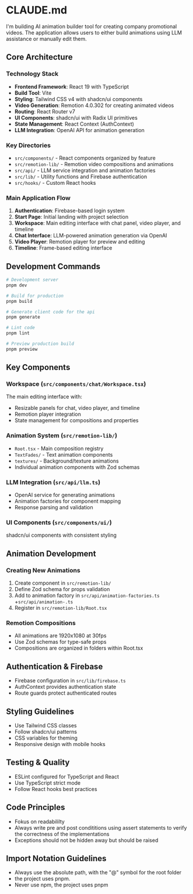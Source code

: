 # CLAUDE.md

I'm building AI animation builder tool for creating company promotional videos. The application allows users to either build animations using LLM assistance or manually edit them. 

## Core Architecture

### Technology Stack
- **Frontend Framework**: React 19 with TypeScript
- **Build Tool**: Vite
- **Styling**: Tailwind CSS v4 with shadcn/ui components
- **Video Generation**: Remotion 4.0.302 for creating animated videos
- **Routing**: React Router v7
- **UI Components**: shadcn/ui with Radix UI primitives
- **State Management**: React Context (AuthContext)
- **LLM Integration**: OpenAI API for animation generation

### Key Directories
- `src/components/` - React components organized by feature
- `src/remotion-lib/` - Remotion video compositions and animations
- `src/api/` - LLM service integration and animation factories
- `src/lib/` - Utility functions and Firebase authentication
- `src/hooks/` - Custom React hooks

### Main Application Flow
1. **Authentication**: Firebase-based login system
2. **Start Page**: Initial landing with project selection
3. **Workspace**: Main editing interface with chat panel, video player, and timeline
4. **Chat Interface**: LLM-powered animation generation via OpenAI
5. **Video Player**: Remotion player for preview and editing
6. **Timeline**: Frame-based editing interface

## Development Commands

```bash
# Development server
pnpm dev

# Build for production
pnpm build

# Generate client code for the api 
pnpm generate 

# Lint code
pnpm lint

# Preview production build
pnpm preview
```

## Key Components

### Workspace (`src/components/chat/Workspace.tsx`)
The main editing interface with:
- Resizable panels for chat, video player, and timeline
- Remotion player integration
- State management for compositions and properties

### Animation System (`src/remotion-lib/`)
- `Root.tsx` - Main composition registry
- `TextFades/` - Text animation components
- `textures/` - Background/texture animations
- Individual animation components with Zod schemas

### LLM Integration (`src/api/llm.ts`)
- OpenAI service for generating animations
- Animation factories for component mapping
- Response parsing and validation

### UI Components (`src/components/ui/`)
shadcn/ui components with consistent styling

## Animation Development

### Creating New Animations
1. Create component in `src/remotion-lib/`
2. Define Zod schema for props validation 
3. Add to animation factory in `src/api/animation-factories.ts` +`src/api/animation-.ts`
4. Register in `src/remotion-lib/Root.tsx`

### Remotion Compositions
- All animations are 1920x1080 at 30fps
- Use Zod schemas for type-safe props
- Compositions are organized in folders within Root.tsx

## Authentication & Firebase
- Firebase configuration in `src/lib/firebase.ts`
- AuthContext provides authentication state
- Route guards protect authenticated routes

## Styling Guidelines
- Use Tailwind CSS classes
- Follow shadcn/ui patterns
- CSS variables for theming
- Responsive design with mobile hooks

## Testing & Quality
- ESLint configured for TypeScript and React
- Use TypeScript strict mode
- Follow React hooks best practices

## Code Principles
- Fokus on readabililty 
- Always write pre and post condititions using assert statements to verify the correctness of the implementations
- Exceptions should not be hidden away but should be raised 

## Import Notation Guidelines
- Always use the absolute path, with the "@" symbol for the root folder
- the project uses pnpm.
- Never use npm, the project uses pnpm
